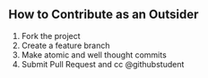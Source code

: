 ## How to Contribute as an Outsider
1) Fork the project
2) Create a feature branch
3) Make atomic and well thought commits
4) Submit Pull Request and cc @githubstudent
